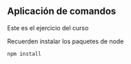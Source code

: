 ## Aplicación de comandos

Este es el ejercicio del curso

Recuerden instalar los paquetes de node

```
npm install
```
